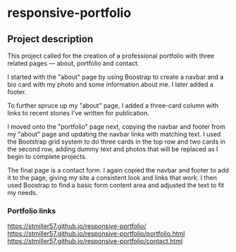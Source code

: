 # responsive-portfolio
## Project description
This project called for the creation of a professional portfolio with three related pages — about, portfolio and contact. 

I started with the "about" page by using Boostrap to create a navbar and a bio card with my photo and some information about me. I later added a footer. 

To further spruce up my "about" page, I added a three-card column with links to recent stories I've written for publication. 

I moved onto the "portfolio" page next, copying the navbar and footer from my "about" page and updating the navbar links with matching text. I used the Bootstrap grid system to do three cards in the top row and two cards in the second row, adding dummy text and photos that will be replaced as I begin to complete projects. 

The final page is a contact form. I again copied the navbar and footer to add it to the page, giving my site a consistent look and links that work. I then used Boostrap to find a basic form content area and adjusted the text to fit my needs.

### Portfolio links
https://stmiller57.github.io/responsive-portfolio/
https://stmiller57.github.io/responsive-portfolio/portfolio.html
https://stmiller57.github.io/responsive-portfolio/contact.html
